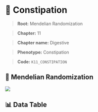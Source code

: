 # 🧪 Constipation

> **Root:** Mendelian Randomization

> **Chapter:** 11  

> **Chapter name:** Digestive

> **Phenotype:** Constipation  

> **Code:** `K11_CONSTIPATION`

## 🧬 Mendelian Randomization  

<img src="/MR/Figures/Forward/K11_CONSTIPATION.png"/>

## 📊 Data Table

<CsvTableMRF src="/public/MR/Data/Forward/K11_CONSTIPATION.csv"/>
